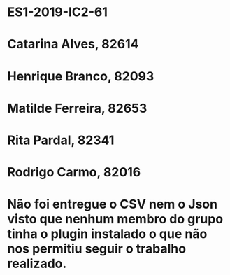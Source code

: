 # ES1-2019-IC2-61
# Catarina Alves, 82614
# Henrique Branco, 82093
# Matilde Ferreira, 82653
# Rita Pardal, 82341
# Rodrigo Carmo, 82016
# Não foi entregue o CSV nem o Json visto que nenhum membro do grupo tinha o plugin instalado o que não nos permitiu seguir o trabalho realizado.
